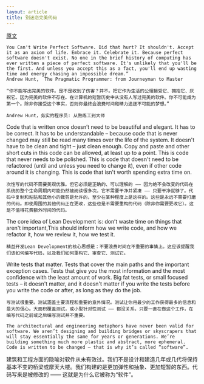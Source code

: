 ```yaml
---
layout: article
title: 别迷恋完美代码
---
```


[原文](https://dzone.com/articles/dont-waste-time-writing)


```
You Can't Write Perfect Software. Did that hurt? It shouldn't. Accept it as an axiom of life. Embrace it. Celebrate it. Because perfect software doesn't exist. No one in the brief history of computing has ever written a piece of perfect software. It's unlikely that you'll be the first. And unless you accept this as a fact, you'll end up wasting time and energy chasing an impossible dream.” 
Andrew Hunt,  The Pragmatic Programmer: from Journeyman to Master
```

```
“你不能写出完美的软件。是不是收到了伤害？并不。把它作为生活的公理接受它、拥抱它、庆祝它。因为完美的软件不存在。在计算机的短暂历史中从没有人写过完美的软件。你不可能成为第一个。除非你接受这个事实，否则你最终会浪费时间和精力追逐不可能的梦想。”

Andrew Hunt，务实的程序员: 从熟练工到大师
```

Code that is written once doesn’t need to be beautiful and elegant. It has to be correct. It has to be understandable – because code that is never changed may still be read many times over the life of the system. It doesn't have to be clean and tight – just clean enough. Copy and paste and other short cuts in this code can be allowed, at least up to a point. This is code that never needs to be polished. This is code that doesn't need to be refactored (until and unless you need to change it), even if other code around it is changing. This is code that isn't worth spending extra time on.

```
次性写的代码不需要美观优雅。但它必须是正确的、可以理解的 —— 因为绝不会改变的代码在系统的整个生命周期内可能仍然被阅读很多次。它不需要干净并紧凑 —— 只要干净就够了。代码中复制和粘贴和其他小的裁剪是允许的，至少在某种程度上是这样的。这些是永远不需要打磨的代码。即使周围的其他代码正在更改，这些也是不需要重构的代码（除非你需要更改它）。这是不值得花费额外时间的代码。
```

The core idea of Lean Development is: don’t waste time on things that aren't important,This should inform how we write code, and how we refactor it, how we review it, how we test it.

```
精益开发Lean Development的核心思想是：不要浪费时间在不重要的事情上。这应该提醒我们该如何编写代码，以及我们如何重构它、审查它、测试它。
```

Write tests that matter. Tests that cover the main paths and the important exception cases. Tests that give you the most information and the most confidence with the least amount of work. Big fat tests, or small focused tests – it doesn't matter, and it doesn't matter if you write the tests before you write the code or after, as long as they do the job.

```
写测试很重要。测试涵盖主要流程和重要的意外情况。测试让你用最少的工作获得最多的信息和最大的信心。大面积覆盖测试，或小型针对性测试 —— 都没关系，只要一直在做这个工作，在编写代码之前或之后编写测试并不重要。
```


```
The architectural and engineering metaphors have never been valid for software. We aren’t designing and building bridges or skyscrapers that will stay essentially the same for years or generations. We’re building something much more plastic and abstract, more ephemeral. Code is written to be changed – that is why it’s called “software”.
```

建筑和工程方面的隐喻对软件从未有效过。我们不是设计和建造几年或几代将保持基本不变的桥梁或摩天大楼。我们构建的是更加弹性和抽象、更加短暂的东西。代码写来是被修改的 —— 这就是为什么它被称为“软件”。
